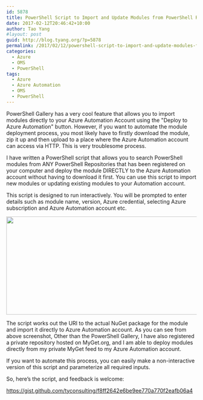 ```yaml
---
id: 5878
title: PowerShell Script to Import and Update Modules from PowerShell Repositories to Azure Automation
date: 2017-02-12T20:46:42+10:00
author: Tao Yang
#layout: post
guid: http://blog.tyang.org/?p=5878
permalink: /2017/02/12/powershell-script-to-import-and-update-modules-from-powershell-repositories-to-azure-automation/
categories:
  - Azure
  - OMS
  - PowerShell
tags:
  - Azure
  - Azure Automation
  - OMS
  - PowerShell
---
```

PowerShell Gallery has a very cool feature that allows you to import modules directly to your Azure Automation Account using the "Deploy to Azure Automation" button. However, if you want to automate the module deployment process, you most likely have to firstly download the module, zip it up and then upload to a place where the Azure Automation account can access via HTTP. This is very troublesome process.

I have written a PowerShell script that allows you to search PowerShell modules from ANY PowerShell Repositories that has been registered on your computer and deploy the module DIRECTLY to the Azure Automation account without having to download it first. You can use this script to import new modules or updating existing modules to your Automation account.

This script is designed to run interactively. You will be prompted to enter details such as module name, version, Azure credential, selecting Azure subscription and Azure Automation account etc.

<a href="http://blog.tyang.org/wp-content/uploads/2017/02/ImportModuleScript.png"><img class="size-large wp-image-5882 alignnone" src="http://blog.tyang.org/wp-content/uploads/2017/02/ImportModuleScript-1024x342.png" alt="" width="775" height="259" /></a>

The script works out the URI to the actual NuGet package for the module and import it directly to Azure Automation account. As you can see from above screenshot, Other than the PowerShell Gallery, I have also registered a private repository hosted on MyGet.org, and I am able to deploy modules directly from my private MyGet feed to my Azure Automation account.

If you want to automate this process, you can easily make a non-interactive version of this script and parameterize all required inputs.

So, here’s the script, and feedback is welcome:

https://gist.github.com/tyconsulting/f8ff2642e6be9ee770a770f2eafb06a4